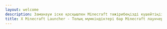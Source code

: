 ```yaml
---
layout: welcome
description: Заманауи іске қосқышпен Minecraft тәжірибеңізді күшейтіңіз
title: X Minecraft Launcher - Толық мүмкіндіктері бар Minecraft лаунчері
---
```

